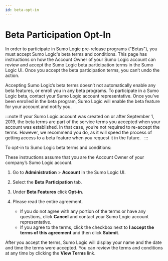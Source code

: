 ```yaml
---
id: beta-opt-in
---
```


# Beta Participation Opt-In

In order to participate in Sumo Logic pre-release programs ("Betas"), you must accept Sumo Logic's beta terms and conditions. This page has instructions on how the Account Owner of your Sumo Logic account can review and accept the Sumo Logic beta participation terms in the Sumo Logic UI. Once you accept the beta participation terms, you can’t undo the action. 

Accepting Sumo Logic’s beta terms doesn’t not automatically enable any beta features, or enroll you in any beta programs. To participate in a Sumo Logic beta, contact your Sumo Logic account representative. Once you’ve been enrolled in the beta program, Sumo Logic will enable the beta feature for your account and notify you.

:::note
If your Sumo Logic account was created on or after September 1, 2019, the beta terms are part of the service terms you accepted when your account was established. In that case, you’re not required to re-accept the terms. However, we recommend you do, as it will speed the process of getting access to a beta feature when you request it in the future.  
:::

To opt-in to Sumo Logic beta terms and conditions:

These instructions assume that you are the Account Owner of your company’s Sumo Logic account.

1.  Go to **Administration** \> **Account** in the Sumo Logic UI.
2.  Select the **Beta Participation** tab.
3.  Under **Beta Features** click **Opt-in**.
4.  Please read the entire agreement. 

    * If you do not agree with any portion of the terms or have any questions, click **Cancel** and contact your Sumo Logic account representative.
    * If you agree to the terms, click the checkbox next to **I accept the terms of this agreement** and then click **Submit**.

After you accept the terms, Sumo Logic will display your name and the date and time the terms were accepted. You can review the terms and conditions at any time by clicking the **View Terms** link.

  
 
